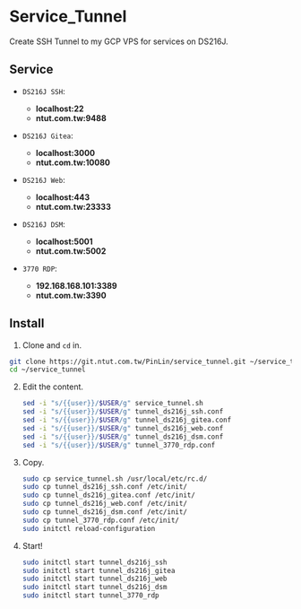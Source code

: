 # Service_Tunnel

Create SSH Tunnel to my GCP VPS for services on DS216J.

## Service

+ `DS216J SSH`: 
  +  **localhost:22**
  +  **ntut.com.tw:9488**

+ `DS216J Gitea`:
  +  **localhost:3000**
  +  **ntut.com.tw:10080**

+ `DS216J Web`:
  +  **localhost:443**
  +  **ntut.com.tw:23333**

+ `DS216J DSM`:
  +  **localhost:5001**
  +  **ntut.com.tw:5002**

+ `3770 RDP`:
  +  **192.168.168.101:3389**
  +  **ntut.com.tw:3390**

## Install

1. Clone and `cd` in.
  ```sh
  git clone https://git.ntut.com.tw/PinLin/service_tunnel.git ~/service_tunnel
  cd ~/service_tunnel
  ```

2. Edit the content.
   ```sh
   sed -i "s/{{user}}/$USER/g" service_tunnel.sh
   sed -i "s/{{user}}/$USER/g" tunnel_ds216j_ssh.conf
   sed -i "s/{{user}}/$USER/g" tunnel_ds216j_gitea.conf
   sed -i "s/{{user}}/$USER/g" tunnel_ds216j_web.conf
   sed -i "s/{{user}}/$USER/g" tunnel_ds216j_dsm.conf
   sed -i "s/{{user}}/$USER/g" tunnel_3770_rdp.conf
   ```

3. Copy.
   ```sh
   sudo cp service_tunnel.sh /usr/local/etc/rc.d/
   sudo cp tunnel_ds216j_ssh.conf /etc/init/
   sudo cp tunnel_ds216j_gitea.conf /etc/init/
   sudo cp tunnel_ds216j_web.conf /etc/init/
   sudo cp tunnel_ds216j_dsm.conf /etc/init/
   sudo cp tunnel_3770_rdp.conf /etc/init/
   sudo initctl reload-configuration
   ```

4. Start!
   ```sh
   sudo initctl start tunnel_ds216j_ssh
   sudo initctl start tunnel_ds216j_gitea
   sudo initctl start tunnel_ds216j_web
   sudo initctl start tunnel_ds216j_dsm
   sudo initctl start tunnel_3770_rdp
   ```
